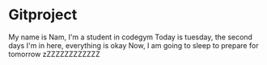 # Gitproject
My name is Nam, I'm a student in codegym
Today is tuesday, the second days I'm in here, everything is okay
Now, I am going to sleep to prepare for tomorrow zZZZZZZZZZZZZ
